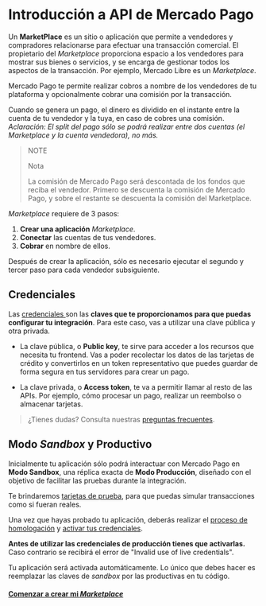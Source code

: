 # Introducción a API de Mercado Pago

Un **MarketPlace** es un sitio o aplicación que permite a vendedores y compradores relacionarse para efectuar una transacción comercial. El propietario del _Marketplace_ proporciona espacio a los vendedores para mostrar sus bienes o servicios, y se encarga de gestionar todos los aspectos de la transacción. Por ejemplo, Mercado Libre es un _Marketplace_.

Mercado Pago te permite realizar cobros a nombre de los vendedores de tu plataforma y opcionalmente cobrar una comisión por la transacción.

Cuando se genera un pago, el dinero es dividido en el instante entre la cuenta de tu vendedor y la tuya, en caso de cobres una comisión.
_Aclaración: El split del pago sólo se podrá realizar entre dos cuentas (el Marketplace y la cuenta vendedora), no más._

> NOTE
>
> Nota
>
> La comisión de Mercado Pago será descontada de los fondos que reciba el vendedor.
> Primero se descuenta la comisión de Mercado Pago, y sobre el restante se descuenta la comisión del Marketplace. 

_Marketplace_ requiere de 3 pasos:

1. **Crear una aplicación** _Marketplace_.
2. **Conectar** las cuentas de tus vendedores.
3. **Cobrar** en nombre de ellos.

Después de crear la aplicación, sólo es necesario ejecutar el segundo y tercer paso para cada vendedor subsiguiente.

## Credenciales

Las <a href="[FAKER][CREDENTIALS][URL]" target="_blank"> credenciales </a> son las **claves que te proporcionamos para que puedas configurar tu integración**. Para este caso, vas a utilizar una clave pública y otra privada.

* La clave pública, o **Public key**, te sirve para acceder a los recursos que necesita tu frontend. Vas a poder recolectar los datos de las tarjetas de crédito y convertirlos en un token representativo que puedes guardar de forma segura en tus servidores para crear un pago.

* La clave privada, o **Access token**, te va a permitir llamar al resto de las APIs. Por ejemplo, cómo procesar un pago, realizar un reembolso o almacenar tarjetas.

> ¿Tienes dudas? Consulta nuestras [preguntas frecuentes](https://www.mercadopago.com.ar/developers/es/guides/faqs/credentials/).

## Modo _Sandbox_ y Productivo

Inicialmente tu aplicación sólo podrá interactuar con Mercado Pago en **Modo Sandbox**, una réplica exacta de **Modo Producción**, diseñado con el objetivo de facilitar las pruebas durante la integración.

Te brindaremos [tarjetas de prueba](https://www.mercadopago.com.ar/developers/es/guides/marketplace/web-checkout/testing-marketplace/), para que puedas simular transacciones como si fueran reales.

Una vez que hayas probado tu aplicación, deberás realizar el [proceso de homologación](https://www.mercadopago.com.ar/developers/es/guides/marketplace/api/goto-production/) y [activar tus credenciales]([FAKER][CREDENTIALS][URL]).

**Antes de utilizar las credenciales de producción tienes que activarlas.**
Caso contrario se recibirá el error de "Invalid use of live credentials".

Tu aplicación será activada automáticamente. Lo único que debes hacer es reemplazar las claves de _sandbox_ por las productivas en tu código.


#### [Comenzar a crear mi _Marketplace_](https://www.mercadopago.com.ar/developers/es/guides/marketplace/api/create-marketplace)
